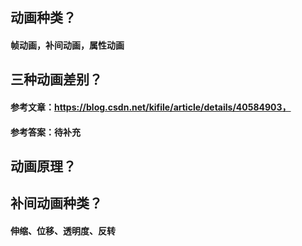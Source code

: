 ## 动画种类？
#### 帧动画，补间动画，属性动画
## 三种动画差别？
#### 参考文章：https://blog.csdn.net/kifile/article/details/40584903，
#### 参考答案：待补充
## 动画原理？
#### 
## 补间动画种类？
#### 伸缩、位移、透明度、反转
